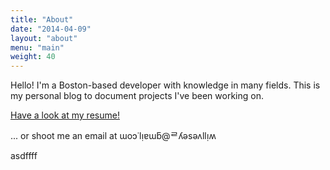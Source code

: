 ```yaml
---
title: "About"
date: "2014-04-09"
layout: "about"
menu: "main"
weight: 40
---
```


Hello! I'm a Boston-based developer with knowledge in many fields.
This is my personal blog to document projects I've been working on.

[Have a look at my resume!](https://docs.google.com/document/d/1llvKvzz8P6FbU1bLYreTmF4s0JDI6hF0j6bN8_2rDps/edit?usp=sharing)

... or shoot me an email at ɯoɔ˙lᴉɐɯƃ@ᄅʎǝsǝʌllᴉʍ

asdffff
